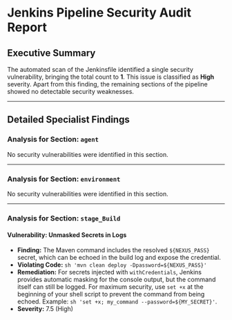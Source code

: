 # Jenkins Pipeline Security Audit Report

## Executive Summary
The automated scan of the Jenkinsfile identified a single security vulnerability, bringing the total count to **1**. This issue is classified as **High** severity. Apart from this finding, the remaining sections of the pipeline showed no detectable security weaknesses.

---

## Detailed Specialist Findings
### Analysis for Section: `agent`

No security vulnerabilities were identified in this section.

---

### Analysis for Section: `environment`

No security vulnerabilities were identified in this section.

---

### Analysis for Section: `stage_Build`

#### Vulnerability: Unmasked Secrets in Logs
- **Finding:** The Maven command includes the resolved `${NEXUS_PASS}` secret, which can be echoed in the build log and expose the credential.
- **Violating Code:** `sh 'mvn clean deploy -Dpassword=${NEXUS_PASS}'`
- **Remediation:** For secrets injected with `withCredentials`, Jenkins provides automatic masking for the console output, but the command itself can still be logged. For maximum security, use `set +x` at the beginning of your shell script to prevent the command from being echoed. Example: `sh 'set +x; my_command --password=${MY_SECRET}'`.
- **Severity:** 7.5 (High)